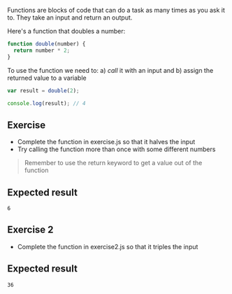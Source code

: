   Functions are blocks of code that can do a task as many times as you ask it to. They take an input and return an output.

  Here's a function that doubles a number:

  ```js
  function double(number) {
    return number * 2;
  }
  ```

  To use the function we need to:
  a) _call_ it with an input and
  b) assign the returned value to a variable

  ```js
  var result = double(2);

  console.log(result); // 4
  ```

  ## Exercise

  * Complete the function in exercise.js so that it halves the input
  * Try calling the function more than once with some different numbers

  > Remember to use the return keyword to get a value out of the function

  ## Expected result

  ```
  6
  ```

  ## Exercise 2

  * Complete the function in exercise2.js so that it triples the input

  ## Expected result

  ```
  36
  ```
